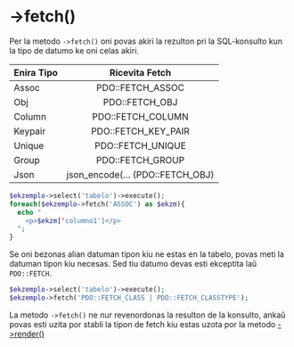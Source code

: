 # ->fetch()

Per la metodo `->fetch()` oni povas akiri la rezulton pri la SQL-konsulto kun la tipo de datumo ke oni celas akiri.

|Enira Tipo|Ricevita Fetch|
|-|:-:|
|Assoc|PDO::FETCH_ASSOC|
|Obj|PDO::FETCH_OBJ|
|Column|PDO::FETCH_COLUMN|
|Keypair|PDO::FETCH_KEY_PAIR|
|Unique|PDO::FETCH_UNIQUE|
|Group|PDO::FETCH_GROUP|
|Json|json_encode(... (PDO::FETCH_OBJ)|

```php
$ekzemplo->select('tabelo')->execute();
foreach($ekzemplo->fetch('ASSOC') as $ekzm){
  echo "
    <p>$ekzm['columno1']</p>
  ";
}
```

Se oni bezonas alian datuman tipon kiu ne estas en la tabelo, povas meti la datuman tipon kiu necesas. Sed tiu datumo devas esti ekceptita laû `PDO::FETCH`.

```php
$ekzemplo->select('tabelo')->execute();
$ekzemplo->fetch('PDO::FETCH_CLASS | PDO::FETCH_CLASSTYPE');
```

La metodo `->fetch()` ne nur revenordonas la resulton de la konsulto, ankaû povas esti uzita por stabli la tipon de fetch kiu estas uzota por la metodo [->render()](render.md)